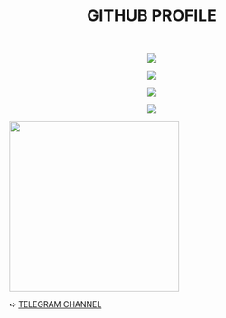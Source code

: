<h1 align="center"><b>GITHUB PROFILE </b></h1><br>
<p align="center"><a href="https://github.com/X-Newbie"><img src="https://img.shields.io/badge/dynamic/json?logo=github&label=GitHub+Followers&labelColor=282c34&color=181717&query=%24.data.totalSubs&url=https%3A%2F%2Fapi.spencerwoo.com%2Fsubstats%2F%3Fsource%3Dgithub%26queryKey%3DX-Newbie&longCache=true"></a></p>
<p align="center"><a href="https://github.com/X-Newbie"><img src="https://github-readme-stats.vercel.app/api?username=X-Newbie&show_icons=true&theme=radical"></a></p>
<p align="center"><a href="https://github.com/X-Newbie"><img src="https://github-readme-stats.vercel.app/api?username=X-Newbie"></a></p>
<p align="center"><a href="https://github.com/X-Newbie"><img src="https://github-readme-stats.vercel.app/api/top-langs/?username=X-Newbie&theme=radical&layout=compact"></a></p>

<img align='center' src='https://cultofthepartyparrot.com/parrots/portalparrot.gif' width='300"'>

➪       [TELEGRAM CHANNEL](https://t.me/XBOT_SUPPORT)
